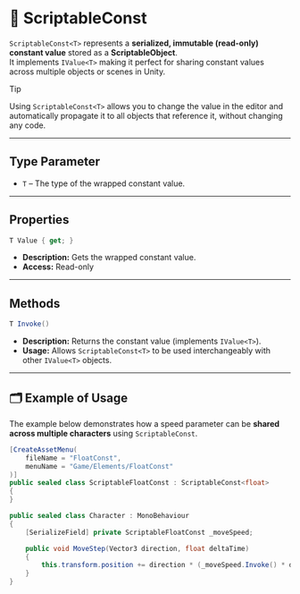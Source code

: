 # 🧩 ScriptableConst

`ScriptableConst<T>` represents a **serialized, immutable (read-only) constant value** stored as a **ScriptableObject**.  
It implements `IValue<T>` making it perfect for sharing constant values across multiple objects or scenes in Unity.

> [!TIP]  
> Using `ScriptableConst<T>` allows you to change the value in the editor and automatically propagate it to all objects that reference it, without changing any code.

---

## Type Parameter

- `T` – The type of the wrapped constant value.

---

## Properties
```csharp
T Value { get; }
```
- **Description:** Gets the wrapped constant value.
- **Access:** Read-only

---

## Methods
```csharp
T Invoke()
```
- **Description:** Returns the constant value (implements `IValue<T>`).
- **Usage:** Allows `ScriptableConst<T>` to be used interchangeably with other `IValue<T>` objects.

---

## 🗂 Example of Usage

The example below demonstrates how a speed parameter can be **shared across multiple characters** using `ScriptableConst`.
```csharp
[CreateAssetMenu(
    fileName = "FloatConst",
    menuName = "Game/Elements/FloatConst"
)]
public sealed class ScriptableFloatConst : ScriptableConst<float>
{
}

public sealed class Character : MonoBehaviour
{
    [SerializeField] private ScriptableFloatConst _moveSpeed;

    public void MoveStep(Vector3 direction, float deltaTime) 
    {
        this.transform.position += direction * (_moveSpeed.Invoke() * deltaTime);
    }
}
```


